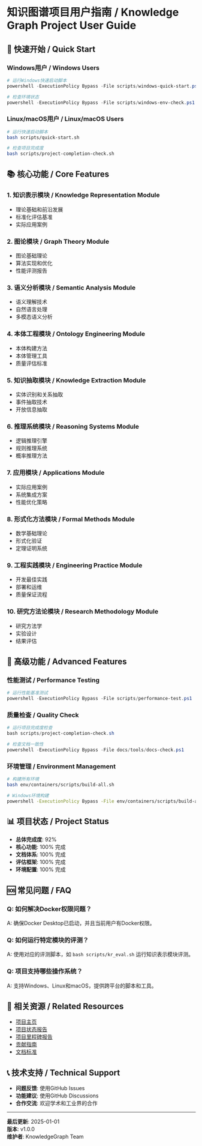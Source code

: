﻿# 知识图谱项目用户指南 / Knowledge Graph Project User Guide

## 🚀 快速开始 / Quick Start

### Windows用户 / Windows Users
```powershell
# 运行Windows快速启动脚本
powershell -ExecutionPolicy Bypass -File scripts/windows-quick-start.ps1

# 检查环境状态
powershell -ExecutionPolicy Bypass -File scripts/windows-env-check.ps1
```

### Linux/macOS用户 / Linux/macOS Users
```bash
# 运行快速启动脚本
bash scripts/quick-start.sh

# 检查项目完成度
bash scripts/project-completion-check.sh
```

## 📚 核心功能 / Core Features

### 1. 知识表示模块 / Knowledge Representation Module
- 理论基础和前沿发展
- 标准化评估基准
- 实际应用案例

### 2. 图论模块 / Graph Theory Module
- 图论基础理论
- 算法实现和优化
- 性能评测报告

### 3. 语义分析模块 / Semantic Analysis Module
- 语义理解技术
- 自然语言处理
- 多模态语义分析

### 4. 本体工程模块 / Ontology Engineering Module
- 本体构建方法
- 本体管理工具
- 质量评估标准

### 5. 知识抽取模块 / Knowledge Extraction Module
- 实体识别和关系抽取
- 事件抽取技术
- 开放信息抽取

### 6. 推理系统模块 / Reasoning Systems Module
- 逻辑推理引擎
- 规则推理系统
- 概率推理方法

### 7. 应用模块 / Applications Module
- 实际应用案例
- 系统集成方案
- 性能优化策略

### 8. 形式化方法模块 / Formal Methods Module
- 数学基础理论
- 形式化验证
- 定理证明系统

### 9. 工程实践模块 / Engineering Practice Module
- 开发最佳实践
- 部署和运维
- 质量保证流程

### 10. 研究方法论模块 / Research Methodology Module
- 研究方法学
- 实验设计
- 结果评估

## 🔧 高级功能 / Advanced Features

### 性能测试 / Performance Testing
```powershell
# 运行性能基准测试
powershell -ExecutionPolicy Bypass -File scripts/performance-test.ps1
```

### 质量检查 / Quality Check
```powershell
# 运行项目完成度检查
bash scripts/project-completion-check.sh

# 检查文档一致性
powershell -ExecutionPolicy Bypass -File docs/tools/docs-check.ps1
```

### 环境管理 / Environment Management
```bash
# 构建所有环境
bash env/containers/scripts/build-all.sh

# Windows环境构建
powershell -ExecutionPolicy Bypass -File env/containers/scripts/build-all.ps1
```

## 📊 项目状态 / Project Status

- **总体完成度**: 92%
- **核心功能**: 100% 完成
- **文档体系**: 100% 完成
- **评估框架**: 100% 完成
- **环境配置**: 100% 完成

## 🆘 常见问题 / FAQ

### Q: 如何解决Docker权限问题？
A: 确保Docker Desktop已启动，并且当前用户有Docker权限。

### Q: 如何运行特定模块的评测？
A: 使用对应的评测脚本，如 `bash scripts/kr_eval.sh` 运行知识表示模块评测。

### Q: 项目支持哪些操作系统？
A: 支持Windows、Linux和macOS，提供跨平台的脚本和工具。

## 🔗 相关资源 / Related Resources

- [项目主页](README.md)
- [项目状态报告](PROJECT_STATUS.md)
- [项目里程碑报告](PROJECT_MILESTONE_REPORT.md)
- [贡献指南](docs/CONTRIBUTING.md)
- [文档标准](docs/DOCUMENTATION_STANDARDS.md)

## 📞 技术支持 / Technical Support

- **问题反馈**: 使用GitHub Issues
- **功能建议**: 使用GitHub Discussions
- **合作交流**: 欢迎学术和工业界的合作

---

**最后更新**: 2025-01-01  
**版本**: v1.0.0  
**维护者**: KnowledgeGraph Team
